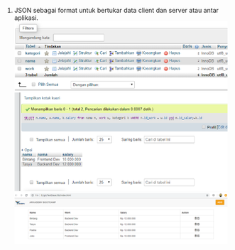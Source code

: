 1. JSON sebagai format untuk bertukar data client dan server atau antar aplikasi.
![alt text](https://github.com/wisnupr/TestDasar/blob/master/6a/tabel.PNG)
![alt text](https://github.com/wisnupr/TestDasar/blob/master/6a/view.PNG)
![alt text](https://github.com/wisnupr/TestDasar/blob/master/6b/screenshoot/6bI.PNG)